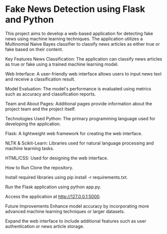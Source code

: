 # Fake News Detection using Flask and Python

This project aims to develop a web-based application for detecting fake news using machine learning techniques. The application utilizes a Multinomial Naive Bayes classifier to classify news articles as either true or fake based on their content.

Key Features
News Classification: The application can classify news articles as true or fake using a trained machine learning model.

Web Interface: A user-friendly web interface allows users to input news text and receive a classification result.

Model Evaluation: The model's performance is evaluated using metrics such as accuracy and classification reports.

Team and About Pages: Additional pages provide information about the project team and the project itself.

Technologies Used
Python: The primary programming language used for developing the application.

Flask: A lightweight web framework for creating the web interface.

NLTK & Scikit-Learn: Libraries used for natural language processing and machine learning tasks.

HTML/CSS: Used for designing the web interface.

How to Run
Clone the repository.

Install required libraries using pip install -r requirements.txt.

Run the Flask application using python app.py.

Access the application at http://127.0.0.1:5000.

Future Improvements
Enhance model accuracy by incorporating more advanced machine learning techniques or larger datasets.

Expand the web interface to include additional features such as user authentication or news article storage.
